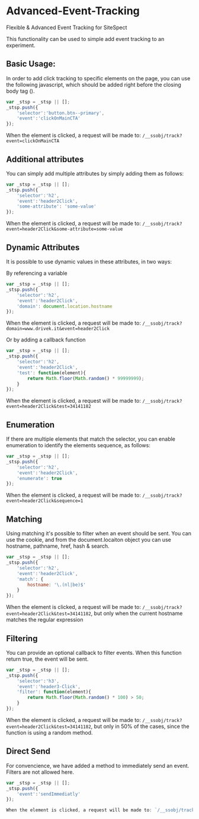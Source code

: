 # Advanced-Event-Tracking
Flexible &amp; Advanced Event Tracking for SiteSpect

This functionality can be used to simple add event tracking to an experiment.

## Basic Usage:

In order to add click tracking to specific elements on the page, you can use the following javascript, which should be added right before the closing body tag (</body>).

```javascript
var _stsp = _stsp || [];
_stsp.push({
	'selector':'button.btn--primary',
	'event':'clickOnMainCTA'
});
```

When the element is clicked, a request will be made to: `/__ssobj/track?event=clickOnMainCTA`

## Additional attributes
You can simply add multiple attributes by simply adding them as follows:

```javascript
var _stsp = _stsp || [];
_stsp.push({
	'selector':'h2',
	'event':'header2Click',
	'some-attribute': 'some-value'
});
```

When the element is clicked, a request will be made to: `/__ssobj/track?event=header2Click&some-attribute=some-value`

## Dynamic Attributes
It is possible to use dynamic values in these attributes, in two ways:

By referencing a variable

```javascript
var _stsp = _stsp || [];
_stsp.push({
	'selector':'h2',
	'event':'header2Click',
	'domain': document.location.hostname
});
```

When the element is clicked, a request will be made to: `/__ssobj/track?domain=www.drivek.it&event=header2Click`

Or by adding a callback function

```javascript
var _stsp = _stsp || [];
_stsp.push({
	'selector':'h2',
	'event':'header2Click',
	'test': function(element){
		return Math.floor(Math.random() * 99999999);
	}
});
```

When the element is clicked, a request will be made to: `/__ssobj/track?event=header2Click&test=34141182`

## Enumeration
If there are multiple elements that match the selector, you can enable enumeration to identify the elements sequence, as follows:

```javascript
var _stsp = _stsp || [];
_stsp.push({
	'selector':'h2',
	'event':'header2Click',
	'enumerate': true
});
```

When the element is clicked, a request will be made to: `/__ssobj/track?event=header2Click&sequence=1`

## Matching
Using matching it's possible to filter when an event should be sent. You can use the cookie, and from the document.locaiton object you can use hostname, pathname, href, hash & search.

```javascript
var _stsp = _stsp || [];
_stsp.push({
	'selector':'h2',
	'event':'header2Click',
	'match': {
		hostname: '\.(nl|be)$'
	}
});
```

When the element is clicked, a request will be made to: `/__ssobj/track?event=header2Click&test=34141182`, but only when the current hostname matches the regular expression

## Filtering
You can provide an optional callback to filter events. When this function return true, the event will be sent.

```javascript
var _stsp = _stsp || [];
_stsp.push({
	'selector':'h3',
	'event':'header3-Click',
	'filter': function(element){
		return Math.floor(Math.random() * 100) > 50;
	}
});
```

When the element is clicked, a request will be made to: `/__ssobj/track?event=header2Click&test=34141182`, but only in 50% of the cases, since the function is using a random method.

## Direct Send
For convencience, we have added a method to immediately send an event. Filters are not allowed here.

```javascript
var _stsp = _stsp || [];
_stsp.push({
	'event':'sendImmediatly'
});

When the element is clicked, a request will be made to: `/__ssobj/track?event=sendImmediatly`

